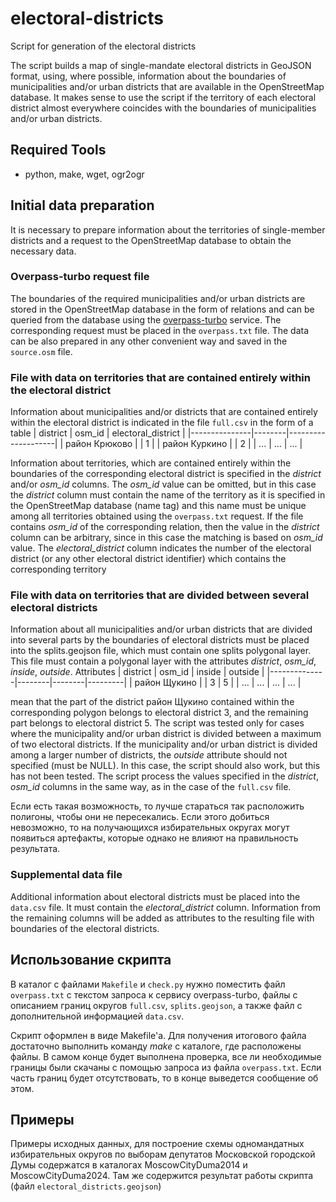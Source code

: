 # electoral-districts
Script for generation of the electoral districts 

The script builds a map of single-mandate electoral districts in GeoJSON format, using, where possible, information about the boundaries of municipalities and/or urban districts that are available in the OpenStreetMap database. It makes sense to use the script if the territory of each electoral district almost everywhere coincides with the boundaries of municipalities and/or urban districts.

## Required Tools

* python, make, wget, ogr2ogr

## Initial data preparation

It is necessary to prepare information about the territories of single-member districts and a request to the OpenStreetMap database to obtain the necessary data.

### Overpass-turbo request file

The boundaries of the required municipalities and/or urban districts are stored in the OpenStreetMap database in the form of relations and can be queried from the database using the [overpass-turbo](https://overpass-turbo.eu/) service. The corresponding request must be placed in the `overpass.txt` file. The data can be also prepared in any other convenient way and saved in the `source.osm` file.

### File with data on territories that are contained entirely within the electoral district

Information about municipalities and/or districts that are contained entirely within the electoral district is indicated in the file `full.csv` in the form of a table
| district      | osm_id | electoral_district |
|---------------|--------|--------------------|
| район Крюково |        | 1                  |
| район Куркино |        | 2                  |
|     ...       |  ...   | ...                |

Information about territories, which are contained entirely within the boundaries of the corresponding electoral district is specified in the *district* and/or *osm_id* columns. The *osm_id* value can be omitted, but in this case the *district* column must contain the name of the territory as it is specified in the OpenStreetMap database (name tag) and this name must be unique among all territories obtained using the `overpass.txt` request. If the file contains *osm_id* of the corresponding relation, then the value in the *district* column can be arbitrary, since in this case the matching is based on *osm_id* value. The *electoral_district* column indicates the number of the electoral district (or any other electoral district identifier) which contains the corresponding territory

### File with data on territories that are divided between several electoral districts

Information about all municipalities and/or urban districts that are divided into several parts by the boundaries of electoral districts must be placed into the splits.geojson file, which must contain one splits polygonal layer. This file must contain a polygonal layer with the attributes *district*, *osm_id*, *inside*, *outside*. Attributes
| district     | osm_id | inside | outside |
|--------------|--------|--------|---------|
| район Щукино |        |  3     |  5      |
|     ...      |  ...   | ...    | ...     |

mean that the part of the district район Щукино contained within the corresponding polygon belongs to electoral district 3, and the remaining part belongs to electoral district 5. The script was tested only for cases where the municipality and/or urban district is divided between a maximum of two electoral districts. If the municipality and/or urban district is divided among a larger number of districts, the *outside* attribute should not specified (must be NULL). In this case, the script should also work, but this has not been tested. The script process the values specified in the *district*, *osm_id* columns in the same way, as in the case of the `full.csv` file.

Если есть такая возможность, то лучше стараться так расположить полигоны, чтобы они не пересекались. Если этого добиться невозможно, то на получающихся избирательных округах могут появиться артефакты, которые однако не влияют на правильность результата.

### Supplemental data file

Additional information about electoral districts must be placed into the `data.csv` file. It must contain the *electoral_district* column. Information from the remaining columns will be added as attributes to the resulting file with boundaries of the electoral districts.

## Использование скрипта
В каталог с файлами `Makefile` и `check.py` нужно поместить файл `overpass.txt` с текстом запроса к сервису overpass-turbo, файлы с описанием границ округов `full.csv`, `splits.geojson`, а также файл с дополнительной информацией `data.csv`.

Скрипт оформлен в виде Makefile'а. Для получения итогового файла достаточно выполнить команду *make* с каталоге, где расположены файлы. В самом конце будет выполнена проверка, все ли необходимые границы были скачаны с помощью запроса из файла `overpass.txt`. Если часть границ будет отсутствовать, то в конце выведется сообщение об этом.

## Примеры
Примеры исходных данных, для построение схемы одномандатных избирательных округов по выборам депутатов Московской городской Думы содержатся в каталогах MoscowCityDuma2014 и MoscowCityDuma2024. Там же содержится результат работы скрипта (файл `electoral_districts.geojson`) 
